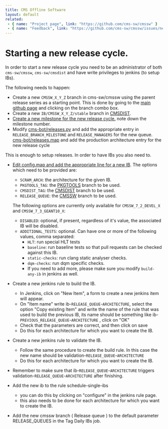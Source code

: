 ```yaml
---
title: CMS Offline Software
layout: default
related:
 - { name: "Project page", link: "https://github.com/cms-sw/cmssw" }
 - { name: "Feedback", link: "https://github.com/cms-sw/cmssw/issues/new" }
---
```

# Starting a new release cycle.

In order to start a new release cycle you need to be an administrator of both 
`cms-sw/cmssw`, `cms-sw/cmsdist` and have write privileges to jenkins (to setup IBs).

The following needs to happen:

- Create a new `CMSSW_X_Y_Z` branch in cms-sw/cmssw using the parent release
  series as a starting point. This is done by going to the [main github page](https://github.com/cms-sw/cmssw)
  and clicking on the branch combo box.
- Create a new `IB/CMSSW_X_Y_Z/stable` branch in [CMSDIST](https://github.com/cms-sw/cmsdist).
- [Create a new milestone for the new release
  cycle.](https://github.com/cms-sw/cmssw/milestones/new) note down the
  milestone number.
- Modify
  [cms-bot/releases.py](https://github.com/cms-sw/cms-bot/edit/master/releases.py)
  and add the appropriate entry in `RELEASE_BRANCH_MILESTONE` and `RELEASE_MANAGERS` for the new queue.
  [cms-bot/releases.map](https://github.com/cms-sw/cms-bot/edit/master/releases.map)
  and add the production architecture entry for the new release cycle


This is enough to setup releases. In order to have IBs you also need to.

- [Edit config.map and add the appropriate line for a new
  IB](https://github.com/cms-sw/cmsdist/edit/IB/CMSSW_7_0_X/stable/config.map).
  The options which need to be provided are:
  - `SCRAM_ARCH`: the architecture for the given IB.
  - `PKGTOOLS_TAG`: the [PKGTOOLS][] branch to be used.
  - `CMSDIST_TAG`: the [CMSDIST][] branch to be used.
  - `RELEASE_QUEUE`: the [CMSSW][] branch to be used.

  The following options are currently only available for `CMSSW_7_2_DEVEL_X` and `CMSSW_7_3_GEANT10_X`:

  - `DISABLED`: optional, if present, regardless of it's value, the associated IB will be disabled.
  - `ADDITIONAL_TESTS`: optional. Can have one or more of the following values, comma separated:
    - `HLT`: run special HLT tests
    - `baseline`: run baseline tests so that pull requests can be checked against this IB.
    - `static-checks`: run clang static analyser checks.
    - `dqm-checks`: run dqm specific checks.
    - If you need to add more, please make sure you modify `build-any-ib` in jenkins as well.

- Create a new jenkins rule to build the IB.
  - In Jenkins, click on "New Item", a form to create a new jenkins item will appear.
  - On "Item name" write ib-`RELEASE_QUEUE`-`ARCHITECTURE`, select the option "Copy existing Item" and write the name of     the rule that was used to build the previous IB, its name should be something like ib-`PREVIOUS_RELEASE_QUEUE`-`ARCHITECTURE` , click on "OK"
  - Check that the parameters are correct, and then click on save
  - Do this for each architecture for which you want to create the IB.

- Create a new jenkins rule to validate the IB.
  - Follow the same procedure to create the build rule. In this case the new name should be validation-`RELEASE_QUEUE`-`ARCHITECTURE`
  - Do this for each architecture for which you want to create the IB.
- Remember to make sure that ib-`RELEASE_QUEUE`-`ARCHITECTURE` triggers validation-`RELEASE_QUEUE`-`ARCHITECTURE` after finishing.
- Add the new ib to the rule schedule-single-ibs
  - you can do this by clicking on "configure" in the jenkins rule page.
  - this also needs to be done for each architecture for which you want to create the IB.
- Add the new cmssw branch ( Release queue ) to the default parameter RELEASE_QUEUES in the Tag Daily IBs job.

[CMSDIST]: https://github.com/cms-sw/cmsdist
[PKGTOOLS]: https://github.com/cms-sw/pkgtools
[CMSSW]: https://github.com/cms-sw/cmssw

